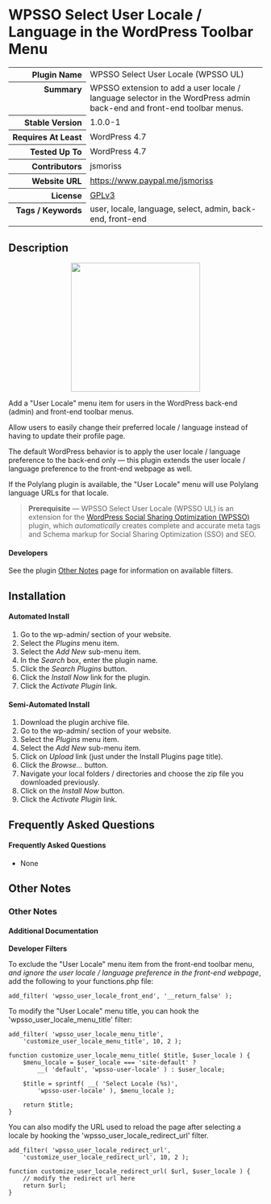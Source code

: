 <h1>WPSSO Select User Locale / Language in the WordPress Toolbar Menu</h1>

<table>
<tr><th align="right" valign="top" nowrap>Plugin Name</th><td>WPSSO Select User Locale (WPSSO UL)</td></tr>
<tr><th align="right" valign="top" nowrap>Summary</th><td>WPSSO extension to add a user locale / language selector in the WordPress admin back-end and front-end toolbar menus.</td></tr>
<tr><th align="right" valign="top" nowrap>Stable Version</th><td>1.0.0-1</td></tr>
<tr><th align="right" valign="top" nowrap>Requires At Least</th><td>WordPress 4.7</td></tr>
<tr><th align="right" valign="top" nowrap>Tested Up To</th><td>WordPress 4.7</td></tr>
<tr><th align="right" valign="top" nowrap>Contributors</th><td>jsmoriss</td></tr>
<tr><th align="right" valign="top" nowrap>Website URL</th><td><a href="https://www.paypal.me/jsmoriss">https://www.paypal.me/jsmoriss</a></td></tr>
<tr><th align="right" valign="top" nowrap>License</th><td><a href="https://www.gnu.org/licenses/gpl.txt">GPLv3</a></td></tr>
<tr><th align="right" valign="top" nowrap>Tags / Keywords</th><td>user, locale, language, select, admin, back-end, front-end</td></tr>
</table>

<h2>Description</h2>

<p align="center"><img src="https://surniaulula.github.io/wpsso-user-locale/assets/icon-256x256.png" width="256" height="256" /></p><p>Add a "User Locale" menu item for users in the WordPress back-end (admin) and front-end toolbar menus.</p>

<p>Allow users to easily change their preferred locale / language instead of having to update their profile page.</p>

<p>The default WordPress behavior is to apply the user locale / language preference to the back-end only &mdash; this plugin extends the user locale / language preference to the front-end webpage as well.</p>

<p>If the Polylang plugin is available, the "User Locale" menu will use Polylang language URLs for that locale.</p>

<blockquote>
<p><strong>Prerequisite</strong> &mdash; WPSSO Select User Locale (WPSSO UL) is an extension for the <a href="https://wordpress.org/plugins/wpsso/">WordPress Social Sharing Optimization (WPSSO)</a> plugin, which <em>automatically</em> creates complete and accurate meta tags and Schema markup for Social Sharing Optimization (SSO) and SEO.</p>
</blockquote>

<h4>Developers</h4>

<p>See the plugin <a href="https://wordpress.org/plugins/wpsso-user-locale/other_notes/">Other Notes</a> page for information on available filters.</p>


<h2>Installation</h2>

<h4>Automated Install</h4>

<ol>
<li>Go to the wp-admin/ section of your website.</li>
<li>Select the <em>Plugins</em> menu item.</li>
<li>Select the <em>Add New</em> sub-menu item.</li>
<li>In the <em>Search</em> box, enter the plugin name.</li>
<li>Click the <em>Search Plugins</em> button.</li>
<li>Click the <em>Install Now</em> link for the plugin.</li>
<li>Click the <em>Activate Plugin</em> link.</li>
</ol>

<h4>Semi-Automated Install</h4>

<ol>
<li>Download the plugin archive file.</li>
<li>Go to the wp-admin/ section of your website.</li>
<li>Select the <em>Plugins</em> menu item.</li>
<li>Select the <em>Add New</em> sub-menu item.</li>
<li>Click on <em>Upload</em> link (just under the Install Plugins page title).</li>
<li>Click the <em>Browse...</em> button.</li>
<li>Navigate your local folders / directories and choose the zip file you downloaded previously.</li>
<li>Click on the <em>Install Now</em> button.</li>
<li>Click the <em>Activate Plugin</em> link.</li>
</ol>


<h2>Frequently Asked Questions</h2>

<h4>Frequently Asked Questions</h4>

<ul>
<li>None</li>
</ul>


<h2>Other Notes</h2>

<h3>Other Notes</h3>
<h4>Additional Documentation</h4>

<p><strong>Developer Filters</strong></p>

<p>To exclude the "User Locale" menu item from the front-end toolbar menu, <em>and ignore the user locale / language preference in the front-end webpage</em>, add the following to your functions.php file:</p>

<pre><code>add_filter( 'wpsso_user_locale_front_end', '__return_false' );
</code></pre>

<p>To modify the "User Locale" menu title, you can hook the 'wpsso_user_locale_menu_title' filter:</p>

<pre><code>add_filter( 'wpsso_user_locale_menu_title', 
    'customize_user_locale_menu_title', 10, 2 );

function customize_user_locale_menu_title( $title, $user_locale ) {
    $menu_locale = $user_locale === 'site-default' ? 
        __( 'default', 'wpsso-user-locale' ) : $user_locale;

    $title = sprintf( __( 'Select Locale (%s)',
        'wpsso-user-locale' ), $menu_locale );

    return $title;
}
</code></pre>

<p>You can also modify the URL used to reload the page after selecting a locale by hooking the 'wpsso_user_locale_redirect_url' filter.</p>

<pre><code>add_filter( 'wpsso_user_locale_redirect_url', 
    'customize_user_locale_redirect_url', 10, 2 );

function customize_user_locale_redirect_url( $url, $user_locale ) {
    // modify the redirect url here
    return $url;
}
</code></pre>

